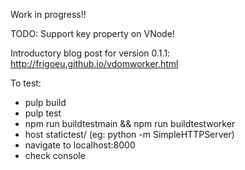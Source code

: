 Work in progress!!

TODO:
Support key property on VNode!

Introductory blog post for version 0.1.1: 
http://frigoeu.github.io/vdomworker.html

To test:
* pulp build
* pulp test
* npm run buildtestmain && npm run buildtestworker
* host statictest/ (eg: python -m SimpleHTTPServer)
* navigate to localhost:8000
* check console
